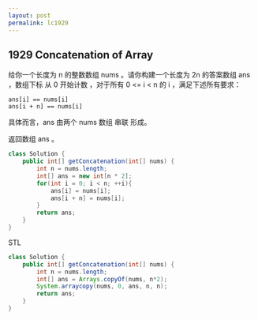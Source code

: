 ```yaml
---
layout: post
permalink: lc1929 
---
```


## 1929 Concatenation of Array

给你一个长度为 n 的整数数组 nums 。请你构建一个长度为 2n 的答案数组 ans ，数组下标 从 0 开始计数 ，对于所有 0 <= i < n 的 i ，满足下述所有要求：

    ans[i] == nums[i]
    ans[i + n] == nums[i]
    
具体而言，ans 由两个 nums 数组 串联 形成。

返回数组 ans 。

```java
class Solution {
    public int[] getConcatenation(int[] nums) {
        int n = nums.length;
        int[] ans = new int[n * 2];
        for(int i = 0; i < n; ++i){
            ans[i] = nums[i];
            ans[i + n] = nums[i];
        }
        return ans;
    }
}
```

STL
```java
class Solution {
    public int[] getConcatenation(int[] nums) {
        int n = nums.length;
        int[] ans = Arrays.copyOf(nums, n*2);
        System.arraycopy(nums, 0, ans, n, n);
        return ans;
    }
}
```